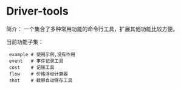 # Driver-tools

简介： 一个集合了多种常用功能的命令行工具，扩展其他功能比较方便。

当前功能子集：
```shell
 example # 使用示例,没有作用
 event   # 事件记录工具
 cost    # 记账工具
 flow    # 价格浮动计算器
 shot    # 截屏自动保存工具
```
